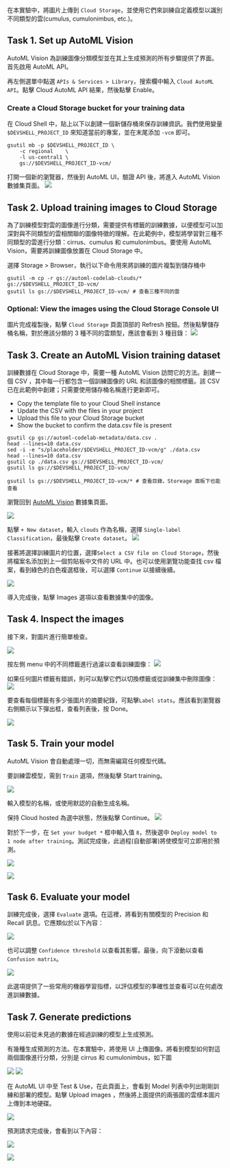 在本實驗中，將圖片上傳到 `Cloud Storage`，並使用它們來訓練自定義模型以識別不同類型的雲(cumulus, cumulonimbus, etc.)。

## Task 1. Set up AutoML Vision
AutoML Vision 為訓練圖像分類模型並在其上生成預測的所有步驟提供了界面。首先啟用 AutoML API。

再左側選單中點選 `APIs & Services > Library`，搜索欄中輸入 `Cloud AutoML API`。點擊 Cloud AutoML API 結果，然後點擊 Enable。

### Create a Cloud Storage bucket for your training data

在 Cloud Shell 中，貼上以下以創建一個新儲存桶來保存訓練資訊。我們使用變量 `$DEVSHELL_PROJECT_ID` 來知道當前的專案，並在末尾添加 `-vcm` 即可。
```shell
gsutil mb -p $DEVSHELL_PROJECT_ID \
    -c regional    \
    -l us-central1 \
    gs://$DEVSHELL_PROJECT_ID-vcm/
```

打開一個新的瀏覽器，然後到 AutoML UI，驗證 API 後，將進入 AutoML Vision 數據集頁面。
![](https://cdn.qwiklabs.com/98VPTpEJjEeJ20gdGWgx1sAolKY8Lz1X7Mz6jsiimko%3D)

## Task 2. Upload training images to Cloud Storage
為了訓練模型對雲的圖像進行分類，需要提供有標籤的訓練數據，以便模型可以加深對與不同類型的雲相關聯的圖像特徵的理解。在此範例中，模型將學習對三種不同類型的雲進行分類：cirrus、cumulus 和 cumulonimbus。要使用 AutoML Vision，需要將訓練圖像放置在 Cloud Storage 中。

選擇 Storage > Browser，執行以下命令用來將訓練的圖片複製到儲存桶中
```shell
gsutil -m cp -r gs://automl-codelab-clouds/* gs://$DEVSHELL_PROJECT_ID-vcm/
gsutil ls gs://$DEVSHELL_PROJECT_ID-vcm/ # 查看三種不同的雲
```

### Optional: View the images using the Cloud Storage Console UI
圖片完成複製後，點擊 `Cloud Storage` 頁面頂部的 Refresh 按鈕。然後點擊儲存桶名稱，對於應該分類的 3 種不同的雲類型，應該會看到 3 種目錄：
![](https://cdn.qwiklabs.com/iTWcjepUqKcvjRXi04RAZl%2BFBGVXg1DyCXLlyZT7oYY%3D)

## Task 3. Create an AutoML Vision training dataset
訓練數據在 Cloud Storage 中，需要一種 AutoML Vision 訪問它的方法。創建一個 CSV ，其中每一行都包含一個訓練圖像的 URL 和該圖像的相關標籤。該 CSV已在此範例中創建；只需要使用儲存桶名稱進行更新即可。

- Copy the template file to your Cloud Shell instance
- Update the CSV with the files in your project
- Upload this file to your Cloud Storage bucket
- Show the bucket to confirm the data.csv file is present

```shell
gsutil cp gs://automl-codelab-metadata/data.csv .
head --lines=10 data.csv
sed -i -e "s/placeholder/$DEVSHELL_PROJECT_ID-vcm/g" ./data.csv
head --lines=10 data.csv
gsutil cp ./data.csv gs://$DEVSHELL_PROJECT_ID-vcm/
gsutil ls gs://$DEVSHELL_PROJECT_ID-vcm/
```

```shell
gsutil ls gs://$DEVSHELL_PROJECT_ID-vcm/* # 查看目錄，Storeage 面板下也能查看
```

瀏覽回到 [AutoML Vision](https://console.cloud.google.com/vision/datasets) 數據集頁面。

![](https://cdn.qwiklabs.com/98VPTpEJjEeJ20gdGWgx1sAolKY8Lz1X7Mz6jsiimko%3D)

點擊 `+ New dataset`，輸入 `clouds` 作為名稱，選擇 `Single-label Classification`，最後點擊 `Create dataset`。
![](https://cdn.qwiklabs.com/kcW88jGJf8MImoDhmT94CogyHkcWM9WC%2BFVx3%2F%2Bt4Cg%3D)

接著將選擇訓練圖片的位置，選擇`Select a CSV file on Cloud Storage`，然後將檔案名添加到上一個剪貼板中文件的 URL 中。也可以使用瀏覽功能查找 csv 檔案，看到綠色的白色複選框後，可以選擇 `Continue` 以接續後續。

![](https://cdn.qwiklabs.com/kos32CKiB4D2YGyLvTlFy8AvENlU4f7fAHsd%2BegCkWY%3D)

導入完成後，點擊 Images 選項以查看數據集中的圖像。

## Task 4. Inspect the images

接下來，對圖片進行簡單檢查。

![](https://cdn.qwiklabs.com/HQI8YiKTkZbC5AtkVWLK%2FlMIIGtGtn0lyWXC8CitmGc%3D)

按左側 menu 中的不同標籤進行過濾以查看訓練圖像：
![](https://cdn.qwiklabs.com/JCLK1LJX2s8Ys6F1h%2BU8sk%2FfzbM7MHd6GqGvk3AWL9U%3D)


如果任何圖片標籤有錯誤，則可以點擊它們以切換標籤或從訓練集中刪除圖像：
![](https://cdn.qwiklabs.com/kHAeXRUT6rmAE9L40spHuXF65dCze2qExoLglLFGCpU%3D)

要查看每個標籤有多少張圖片的摘要紀錄，可點擊`Label stats`。應該看到瀏覽器右側顯示以下彈出框，查看列表後，按 Done。

![](https://cdn.qwiklabs.com/4O66Gd4AF5J4yXkYG4%2FeuMAnrNDqMotUDvjVxlHy0nw%3D)

## Task 5. Train your model
AutoML Vision 會自動處理一切，而無需編寫任何模型代碼。

要訓練雲模型，需到 `Train` 選項，然後點擊 Start training。

![](https://cdn.qwiklabs.com/yylK8%2Bx6T%2FDeodFCYkGvnmisu%2Beg6dWCtR%2BaC7U7HdU%3D)

輸入模型的名稱，或使用默認的自動生成名稱。

保持 Cloud hosted 為選中狀態，然後點擊 Continue。
![](https://cdn.qwiklabs.com/un1uIWJoWbt%2BkAK7oa9TMsuayRJgZdzXYJLf%2Bv%2FHXAE%3D)

對於下一步，在 `Set your budget *` 框中輸入值 `8`，然後選中 `Deploy model to 1 node after training`。測試完成後，此過程(自動部署)將使模型可立即用於預測。

![](https://cdn.qwiklabs.com/oXtpuux6dk8eTh6uFixd2XAlB15iDN8Suic7UV6uv%2BY%3D)


![](https://i.imgur.com/4KzWA0G.png)
## Task 6. Evaluate your model

訓練完成後，選擇 `Evaluate` 選項。在這裡，將看到有關模型的 Precision 和 Recall 訊息。它應類似於以下內容：

![](https://i.imgur.com/L87Jf6i.png)

也可以調整 `Confidence threshold` 以查看其影響。最後，向下滾動以查看 `Confusion matrix`。

![](https://i.imgur.com/Yu8B3N1.png)

此選項提供了一些常用的機器學習指標，以評估模型的準確性並查看可以在何處改進訓練數據。

## Task 7. Generate predictions
使用以前從未見過的數據在經過訓練的模型上生成預測。

有幾種生成預測的方法。在本實驗中，將使用 UI 上傳圖像。將看到模型如何對這兩個圖像進行分類，分別是 cirrus 和 cumulonimbus，如下圖

![](https://cdn.qwiklabs.com/N2psyplM3kFK9NEjjpak3CPIhh8IurY7Tn9vqzi4r8M%3D)
![](https://cdn.qwiklabs.com/GZlBRmAKGzsDoT8yNRCh6VmxflxLEQEkiKPohYwja94%3D)

在 AutoML UI 中至 Test & Use，在此頁面上，會看到 Model 列表中列出剛剛訓練和部署的模型。點擊 Upload images ，然後將上面提供的兩張圖的雲樣本圖片上傳到本地硬碟。

![](https://cdn.qwiklabs.com/Ir1KSf2Q7BRsmj6Hg4AcgyUE2PwNldl9HQ%2FStBqwJr4%3D)

預測請求完成後，會看到以下內容：

![](https://cdn.qwiklabs.com/btq3FuO13W1gt3MdHgzlJO1mr11X5VzDQKj%2FdDosvoQ%3D)

![](https://cdn.qwiklabs.com/HH5%2FheO%2BD08L8SAdzpHSumH9yDdAeYAv9dMk%2FHu4EtA%3D)



